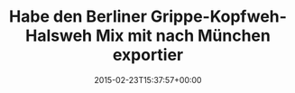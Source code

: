 ---
retweeted: false
source: <a href="http://mvilla.it/fenix" rel="nofollow">Fenix for Android</a>
entities:
  hashtags: []
  symbols: []
  user_mentions: []
  urls: []
display_text_range:
- '0'
- '90'
favorite_count: '2'
id_str: '569883872554586112'
truncated: false
retweet_count: '0'
id: '569883872554586112'
created_at: Mon Feb 23 15:37:57 +0000 2015
favorited: false
full_text: |-
  Habe den Berliner Grippe-Kopfweh-Halsweh Mix mit nach München exportiert.

  You're welcome.
lang: de
tags:
- pesos/twitter
date: '2015-02-23T15:37:57+00:00'
src: https://twitter.com/bascht/status/569883872554586112
original_url: https://twitter.com/bascht/status/569883872554586112
type: twitter_tweet
text: |-
  Habe den Berliner Grippe-Kopfweh-Halsweh Mix mit nach München exportiert.

  You're welcome.
title: Habe den Berliner Grippe-Kopfweh-Halsweh Mix mit nach München exportier

---